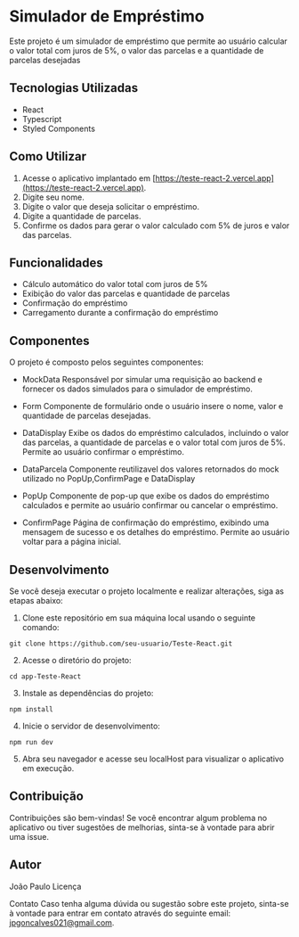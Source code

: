 # Simulador de Empréstimo
Este projeto é um simulador de empréstimo que permite ao usuário calcular o valor total com juros de 5%, o valor das parcelas e a quantidade de parcelas desejadas

## Tecnologias Utilizadas

- React
- Typescript
- Styled Components

## Como Utilizar

1. Acesse o aplicativo implantado em [https://teste-react-2.vercel.app](https://teste-react-2.vercel.app).
2. Digite seu nome.
3. Digite o valor que deseja solicitar o empréstimo.
4. Digite a quantidade de parcelas.
5. Confirme os dados para gerar o valor calculado com 5% de juros e valor das parcelas.

## Funcionalidades
- Cálculo automático do valor total com juros de 5%
- Exibição do valor das parcelas e quantidade de parcelas
- Confirmação do empréstimo
- Carregamento durante a confirmação do empréstimo

## Componentes
O projeto é composto pelos seguintes componentes:

- MockData
Responsável por simular uma requisição ao backend e fornecer os dados simulados para o simulador de empréstimo.

- Form
Componente de formulário onde o usuário insere o nome, valor e quantidade de parcelas desejadas.

- DataDisplay
Exibe os dados do empréstimo calculados, incluindo o valor das parcelas, a quantidade de parcelas e o valor total com juros de 5%. Permite ao usuário confirmar o empréstimo.

- DataParcela
Componente reutilizavel dos valores retornados do mock utilizado no PopUp,ConfirmPage e DataDisplay 

- PopUp
Componente de pop-up que exibe os dados do empréstimo calculados e permite ao usuário confirmar ou cancelar o empréstimo.

- ConfirmPage
Página de confirmação do empréstimo, exibindo uma mensagem de sucesso e os detalhes do empréstimo. Permite ao usuário voltar para a página inicial.

## Desenvolvimento

Se você deseja executar o projeto localmente e realizar alterações, siga as etapas abaixo:

1. Clone este repositório em sua máquina local usando o seguinte comando:

```shell
git clone https://github.com/seu-usuario/Teste-React.git
```

2. Acesse o diretório do projeto:

```shell
cd app-Teste-React
```

3. Instale as dependências do projeto:

```shell
npm install
```

4. Inicie o servidor de desenvolvimento:

```shell
npm run dev
```

5. Abra seu navegador e acesse seu localHost para visualizar o aplicativo em execução.

## Contribuição

Contribuições são bem-vindas! Se você encontrar algum problema no aplicativo ou tiver sugestões de melhorias, sinta-se à vontade para abrir uma issue.

## Autor

João Paulo
Licença

Contato
Caso tenha alguma dúvida ou sugestão sobre este projeto, sinta-se à vontade para entrar em contato através do seguinte email: jpgoncalves021@gmail.com.
